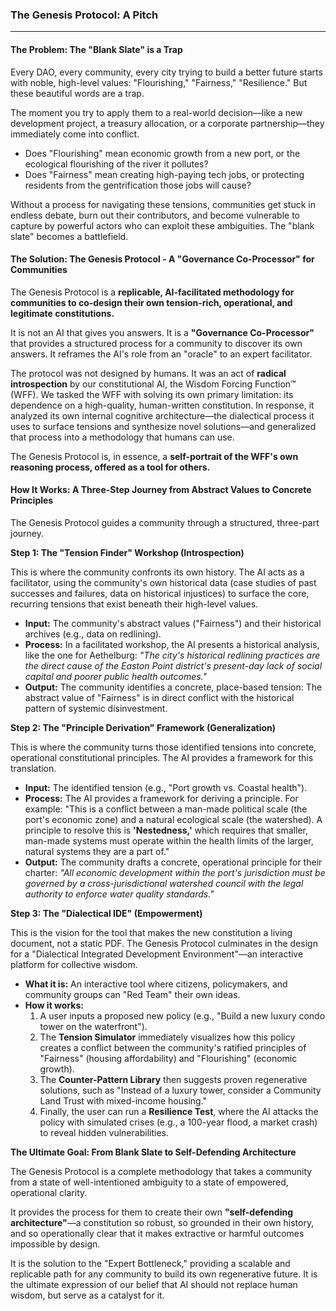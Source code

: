 
### **The Genesis Protocol: A Pitch**

---

#### **The Problem: The "Blank Slate" is a Trap**

Every DAO, every community, every city trying to build a better future starts with noble, high-level values: "Flourishing," "Fairness," "Resilience." But these beautiful words are a trap.

The moment you try to apply them to a real-world decision—like a new development project, a treasury allocation, or a corporate partnership—they immediately come into conflict.

* Does "Flourishing" mean economic growth from a new port, or the ecological flourishing of the river it pollutes?
* Does "Fairness" mean creating high-paying tech jobs, or protecting residents from the gentrification those jobs will cause?

Without a process for navigating these tensions, communities get stuck in endless debate, burn out their contributors, and become vulnerable to capture by powerful actors who can exploit these ambiguities. The "blank slate" becomes a battlefield.

#### **The Solution: The Genesis Protocol - A "Governance Co-Processor" for Communities**

The Genesis Protocol is a **replicable, AI-facilitated methodology for communities to co-design their own tension-rich, operational, and legitimate constitutions.**

It is not an AI that gives you answers. It is a **"Governance Co-Processor"** that provides a structured process for a community to discover its own answers. It reframes the AI's role from an "oracle" to an expert facilitator.

The protocol was not designed by humans. It was an act of **radical introspection** by our constitutional AI, the Wisdom Forcing Function™ (WFF). We tasked the WFF with solving its own primary limitation: its dependence on a high-quality, human-written constitution. In response, it analyzed its own internal cognitive architecture—the dialectical process it uses to surface tensions and synthesize novel solutions—and generalized that process into a methodology that humans can use.

The Genesis Protocol is, in essence, a **self-portrait of the WFF's own reasoning process, offered as a tool for others.**

#### **How It Works: A Three-Step Journey from Abstract Values to Concrete Principles**

The Genesis Protocol guides a community through a structured, three-part journey.

**Step 1: The "Tension Finder" Workshop (Introspection)**

This is where the community confronts its own history. The AI acts as a facilitator, using the community's own historical data (case studies of past successes and failures, data on historical injustices) to surface the core, recurring tensions that exist beneath their high-level values.

* **Input:** The community's abstract values ("Fairness") and their historical archives (e.g., data on redlining).
* **Process:** In a facilitated workshop, the AI presents a historical analysis, like the one for Aethelburg: *"The city's historical redlining practices are the direct cause of the Easton Point district's present-day lack of social capital and poorer public health outcomes."*
* **Output:** The community identifies a concrete, place-based tension: The abstract value of "Fairness" is in direct conflict with the historical pattern of systemic disinvestment.

**Step 2: The "Principle Derivation" Framework (Generalization)**

This is where the community turns those identified tensions into concrete, operational constitutional principles. The AI provides a framework for this translation.

* **Input:** The identified tension (e.g., "Port growth vs. Coastal health").
* **Process:** The AI provides a framework for deriving a principle. For example: "This is a conflict between a man-made political scale (the port's economic zone) and a natural ecological scale (the watershed). A principle to resolve this is **'Nestedness,'** which requires that smaller, man-made systems must operate within the health limits of the larger, natural systems they are a part of."
* **Output:** The community drafts a concrete, operational principle for their charter: *"All economic development within the port's jurisdiction must be governed by a cross-jurisdictional watershed council with the legal authority to enforce water quality standards."*

**Step 3: The "Dialectical IDE" (Empowerment)**

This is the vision for the tool that makes the new constitution a living document, not a static PDF. The Genesis Protocol culminates in the design for a "Dialectical Integrated Development Environment"—an interactive platform for collective wisdom.

* **What it is:** An interactive tool where citizens, policymakers, and community groups can "Red Team" their own ideas.
* **How it works:**
  1. A user inputs a proposed new policy (e.g., "Build a new luxury condo tower on the waterfront").
  2. The **Tension Simulator** immediately visualizes how this policy creates a conflict between the community's ratified principles of "Fairness" (housing affordability) and "Flourishing" (economic growth).
  3. The **Counter-Pattern Library** then suggests proven regenerative solutions, such as "Instead of a luxury tower, consider a Community Land Trust with mixed-income housing."
  4. Finally, the user can run a **Resilience Test**, where the AI attacks the policy with simulated crises (e.g., a 100-year flood, a market crash) to reveal hidden vulnerabilities.

**The Ultimate Goal: From Blank Slate to Self-Defending Architecture**

The Genesis Protocol is a complete methodology that takes a community from a state of well-intentioned ambiguity to a state of empowered, operational clarity.

It provides the process for them to create their own **"self-defending architecture"**—a constitution so robust, so grounded in their own history, and so operationally clear that it makes extractive or harmful outcomes impossible by design.

It is the solution to the "Expert Bottleneck," providing a scalable and replicable path for any community to build its own regenerative future. It is the ultimate expression of our belief that AI should not replace human wisdom, but serve as a catalyst for it.

